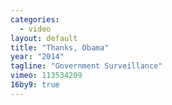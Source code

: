 ```yaml
---
categories:
  - video
layout: default
title: "Thanks, Obama"
year: "2014"
tagline: "Government Surveillance"
vimeo: 113534209
16by9: true
---
```

